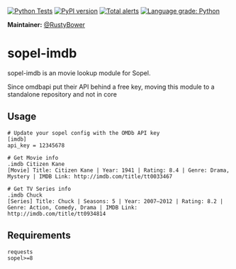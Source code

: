 [![Python Tests](https://github.com/sopel-irc/sopel-imdb/actions/workflows/python-tests.yml/badge.svg?branch=master)](https://github.com/sopel-irc/sopel-imdb/actions/workflows/python-tests.yml)
[![PyPI version](https://badge.fury.io/py/sopel-modules.imdb.svg)](https://badge.fury.io/py/sopel-modules.imdb)
[![Total alerts](https://img.shields.io/lgtm/alerts/g/sopel-irc/sopel-imdb.svg?logo=lgtm&logoWidth=18)](https://lgtm.com/projects/g/sopel-irc/sopel-imdb/alerts/)
[![Language grade: Python](https://img.shields.io/lgtm/grade/python/g/sopel-irc/sopel-imdb.svg?logo=lgtm&logoWidth=18)](https://lgtm.com/projects/g/sopel-irc/sopel-imdb/context:python)

**Maintainer:** [@RustyBower](https://github.com/rustybower)

# sopel-imdb
sopel-imdb is an movie lookup module for Sopel.

Since omdbapi put their API behind a free key, moving this module to a standalone repository and not in core

## Usage
```
# Update your sopel config with the OMDb API key
[imdb]
api_key = 12345678
```

```
# Get Movie info
.imdb Citizen Kane
[Movie] Title: Citizen Kane | Year: 1941 | Rating: 8.4 | Genre: Drama, Mystery | IMDB Link: http://imdb.com/title/tt0033467

# Get TV Series info
.imdb Chuck
[Series] Title: Chuck | Seasons: 5 | Year: 2007–2012 | Rating: 8.2 | Genre: Action, Comedy, Drama | IMDB Link: http://imdb.com/title/tt0934814
```

## Requirements
```
requests
sopel>=8
```
